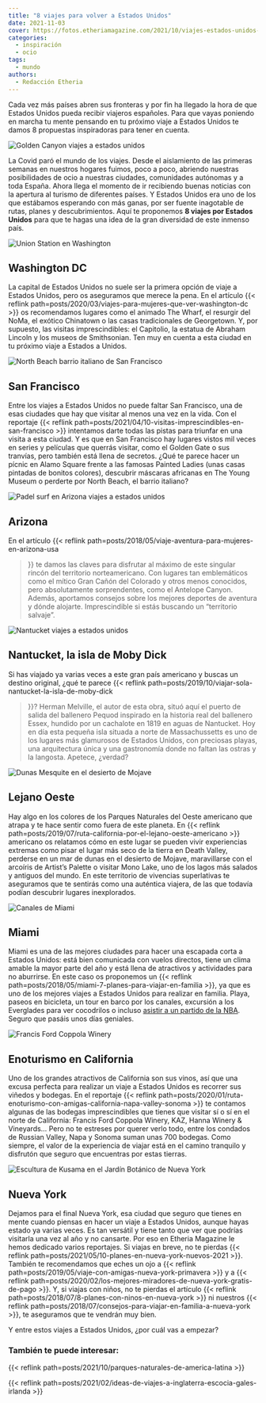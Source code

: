 ```yaml
---
title: "8 viajes para volver a Estados Unidos"
date: 2021-11-03
cover: https://fotos.etheriamagazine.com/2021/10/viajes-estados-unidos-golden-canyon.jpg
categories: 
  - inspiración
  - ocio
tags: 
  - mundo
authors: 
  - Redacción Etheria
---
```


Cada vez más países abren sus fronteras y por fin ha llegado la hora de que Estados Unidos pueda recibir viajeros españoles. Para que vayas poniendo en marcha tu mente pensando en tu próximo viaje a Estados Unidos te damos 8 propuestas inspiradoras para tener en cuenta.

![Golden Canyon viajes a estados unidos](https://fotos.etheriamagazine.com/2021/10/viajes-estados-unidos-golden-canyon.jpg "Golden Canyon.")

La Covid paró el mundo de los viajes. Desde el aislamiento de las primeras semanas en 
nuestros hogares fuimos, poco a poco, abriendo nuestras posibilidades de ocio a nuestras 
ciudades, comunidades autónomas y a toda España. Ahora llega el momento de ir recibiendo 
buenas noticias con la apertura al turismo de diferentes países. Y Estados Unidos era 
uno de los que estábamos esperando con más ganas, por ser fuente inagotable de rutas, 
planes y descubrimientos. Aquí te proponemos **8 viajes por Estados Unidos** para que te 
hagas una idea de la gran diversidad de este inmenso país. 

![Union Station en Washington](https://fotos.etheriamagazine.com/2021/10/viajes-estados-unidos-whasington-noma-union-station.jpg "Union Station, en Washington. © Kris Ubach")

## Washington DC

La capital de Estados Unidos no suele ser la primera opción de viaje a Estados Unidos, 
pero os aseguramos que merece la pena. En el artículo {{< reflink 
path=posts/2020/03/viajes-para-mujeres-que-ver-washington-dc >}} os recomendamos lugares 
como el animado The Wharf, el resurgir del NoMa, el exótico Chinatown o las casas 
tradicionales de Georgetown. Y, por supuesto, las visitas imprescindibles: el Capitolio, 
la estatua de Abraham Lincoln y los museos de Smithsonian. Ten muy en cuenta a esta 
ciudad en tu próximo viaje a Estados a Unidos. 

![North Beach barrio italiano de San Francisco](https://fotos.etheriamagazine.com/2021/10/viajes-estados-unidos-North-Beach-san-francisco.jpg "North Beach, el barrio italiano de San Francisco. © 2010 Scott Chernis Ph.")

## San Francisco

Entre los viajes a Estados Unidos no puede faltar San Francisco, una de esas ciudades 
que hay que visitar al menos una vez en la vida. Con el reportaje {{< reflink 
path=posts/2021/04/10-visitas-imprescindibles-en-san-francisco >}} intentamos darte 
todas las pistas para triunfar en una visita a esta ciudad. Y es que en San Francisco 
hay lugares vistos mil veces en series y películas que querrás visitar, como el Golden 
Gate o sus tranvías, pero también está llena de secretos. ¿Qué te parece hacer un pícnic 
en Alamo Square frente a las famosas Painted Ladies (unas casas pintadas de bonitos 
colores), descubrir máscaras africanas en The Young Museum o perderte por North Beach, 
el barrio italiano? 

![Padel surf en Arizona viajes a estados unidos](https://fotos.etheriamagazine.com/2021/10/viajes-estados-unidos-arizona-padel-surf.jpg "Padel surf en Arizona. © Kris Ubach")

## Arizona

En el artículo {{< reflink path=posts/2018/05/viaje-aventura-para-mujeres-en-arizona-usa 
>}} te damos las claves para disfrutar al máximo de este singular rincón del territorio 
norteamericano. Con lugares tan emblemáticos como el mítico Gran Cañón del Colorado y 
otros menos conocidos, pero absolutamente sorprendentes, como el Antelope Canyon. 
Además, aportamos consejos sobre los mejores deportes de aventura y dónde alojarte. 
Imprescindible si estás buscando un “territorio salvaje”. 

![Nantucket viajes a estados unidos](https://fotos.etheriamagazine.com/2021/10/viajes-estados-unidos-Nantucket.jpg "Nantucket.")

## Nantucket, la isla de Moby Dick

Si has viajado ya varias veces a este gran país americano y buscas un destino original, 
¿qué te parece {{< reflink path=posts/2019/10/viajar-sola-nantucket-la-isla-de-moby-dick 
>}}? Herman Melville, el autor de esta obra, situó aquí el puerto de salida del 
ballenero Pequod inspirado en la historia real del ballenero Essex, hundido por un 
cachalote en 1819 en aguas de Nantucket. Hoy en día esta pequeña isla situada a norte de 
Massachussetts es uno de los lugares más glamurosos de Estados Unidos, con preciosas 
playas, una arquitectura única y una gastronomía donde no faltan las ostras y la 
langosta. Apetece, ¿verdad? 

![Dunas Mesquite en el desierto de Mojave](https://fotos.etheriamagazine.com/2021/10/Viajes-estados-unidos-dunas-mesquite.jpg "Dunas Mesquite en el desierto de Mojave.")

## Lejano Oeste

Hay algo en los colores de los Parques Naturales del Oeste americano que atrapa y te 
hace sentir como fuera de este planeta. En {{< reflink 
path=posts/2019/07/ruta-california-por-el-lejano-oeste-americano >}} americano os 
relatamos cómo en este lugar se pueden vivir experiencias extremas como pisar el lugar 
más seco de la tierra en Death Valley, perderse en un mar de dunas en el desierto de 
Mojave, maravillarse con el arcoíris de Artist’s Palette o visitar Mono Lake, uno de los 
lagos más salados y antiguos del mundo. En este territorio de vivencias superlativas te 
aseguramos que te sentirás como una auténtica viajera, de las que todavía podían 
descubrir lugares inexplorados. 

![Canales de Miami](https://fotos.etheriamagazine.com/2021/10/viajes-estados-unidos-miami-paseo-canales.jpg "Canales de Miami.")

## Miami

Miami es una de las mejores ciudades para hacer una escapada corta a Estados Unidos: 
está bien comunicada con vuelos directos, tiene un clima amable la mayor parte del año y 
está llena de atractivos y actividades para no aburrirse. En este caso os proponemos un 
{{< reflink path=posts/2018/05/miami-7-planes-para-viajar-en-familia >}}, ya que es uno 
de los mejores viajes a Estados Unidos para realizar en familia. Playa, paseos en 
bicicleta, un tour en barco por los canales, excursión a los Everglades para ver 
cocodrilos o incluso [asistir a un partido de la 
NBA](https://www.nba.com/heat/tickets/miami-heat-tickets). Seguro que pasáis unos días 
geniales. 

![Francis Ford Coppola Winery](https://fotos.etheriamagazine.com/2021/10/viajes-estados-unidos-Francis-Ford-Coppola-Winery.jpg "Francis Ford Coppola Winery. © P. Grifol")

## Enoturismo en California

Uno de los grandes atractivos de California son sus vinos, así que una excusa perfecta 
para realizar un viaje a Estados Unidos es recorrer sus viñedos y bodegas. En el 
reportaje {{< reflink 
path=posts/2020/01/ruta-enoturismo-con-amigas-california-napa-valley-sonoma >}} te 
contamos algunas de las bodegas imprescindibles que tienes que visitar sí o sí en el 
norte de California: Francis Ford Coppola Winery, KAZ, Hanna Winery & Vineyards… Pero no 
te estreses por querer verlo todo, entre los condados de Russian Valley, Napa y Sonoma 
suman unas 700 bodegas. Como siempre, el valor de la experiencia de viajar está en el 
camino tranquilo y disfrutón que seguro que encuentras por estas tierras. 

![Escultura de Kusama en el Jardín Botánico de Nueva York](https://fotos.etheriamagazine.com/2021/10/viajes-estados-unidos-jardin-botanico-nueva-york-Kusama-Dancing-Pumpkin.jpg "Escultura de Kusama en el Jardín Botánico de Nueva York. © Robert Benson")

## Nueva York

Dejamos para el final Nueva York, esa ciudad que seguro que tienes en mente cuando 
piensas en hacer un viaje a Estados Unidos, aunque hayas estado ya varias veces. Es tan 
versátil y tiene tanto que ver que podrías visitarla una vez al año y no cansarte. Por 
eso en Etheria Magazine le hemos dedicado varios reportajes. Si viajas en breve, no te 
pierdas {{< reflink path=posts/2021/05/10-planes-en-nueva-york-nuevos-2021 >}}. También 
te recomendamos que eches un ojo a {{< reflink 
path=posts/2019/05/viaje-con-amigas-nueva-york-primavera >}} y a {{< reflink 
path=posts/2020/02/los-mejores-miradores-de-nueva-york-gratis-de-pago >}}. Y, si viajas 
con niños, no te pierdas el artículo {{< reflink 
path=posts/2018/07/8-planes-con-ninos-en-nueva-york >}} ni nuestros {{< reflink 
path=posts/2018/07/consejos-para-viajar-en-familia-a-nueva-york >}}, te aseguramos que 
te vendrán muy bien. 

Y entre estos viajes a Estados Unidos, ¿por cuál vas a empezar? 

### También te puede interesar:

{{< reflink path=posts/2021/10/parques-naturales-de-america-latina >}} 

{{< reflink path=posts/2021/02/ideas-de-viajes-a-inglaterra-escocia-gales-irlanda >}}
